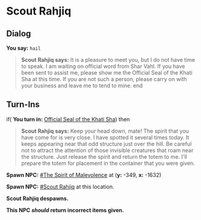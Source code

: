 # Scout Rahjiq
## Dialog

**You say:** `hail`



>**Scout Rahjiq says:** It is a pleasure to meet you, but I do not have time to speak. I am waiting on official word from Shar Vahl.  If you have been sent to assist me, please show me the Official Seal of the Khati Sha at this time. If you are not such a person, please carry on with your business and leave me to tend to mine.
end

## Turn-Ins





if( **You turn in:** [Official Seal of the Khati Sha](/item/9031)) then


>**Scout Rahjiq says:** Keep your head down, mate! The spirit that you have come for is very close. I have spotted it several times today. It keeps appearing near that odd structure just over the hill. Be careful not to attract the attention of those invisible creatures that roam near the structure. Just release the spirit and return the totem to me. I'll prepare the totem for placement in the container that you were given.


**Spawn NPC:**  [\#The Spirit of Malevolence](/npc/57119) at (**y:** -349, **x:** -1632)


**Spawn NPC:**  [\#Scout Rahjiq](/npc/57005) at this location.


**Scout Rahjiq despawns.**

**This NPC *should* return incorrect items given.**

